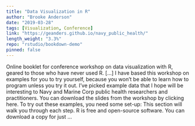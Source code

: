 ```yaml
---
title: "Data Visualization in R"
author: "Brooke Anderson"
date: "2019-03-28"
tags: [Visualization, Conference]
link: "https://geanders.github.io/navy_public_health/"
length_weight: "3.3%"
repo: "rstudio/bookdown-demo"
pinned: false
---
```


Online booklet for conference workshop on data visualization with R, geared to those who have never used R. [...] I have based this workshop on examples for you to try yourself,
because you
won’t be able to learn how to program unless you try it out. I’ve picked
example data that I hope will be interesting to Navy and Marine Corp public
health researchers and practitioners. You can download the slides from the
workshop by clicking here. To try out these examples, you need some set-up: This section will walk you through each step. R is free and open-source software. You can download a copy for just ...
